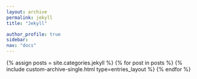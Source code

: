 ```yaml
---
layout: archive
permalink: jekyll
title: "Jekyll"

author_profile: true
sidebar:
nav: "docs"
---
```


{% assign posts = site.categories.jekyll %}
{% for post in posts %}
{% include custom-archive-single.html type=entries_layout %}
{% endfor %}
